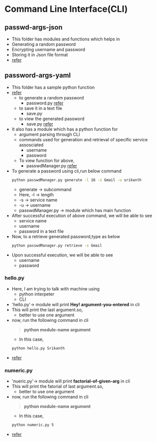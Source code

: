 # Command Line Interface(CLI)
## passwd-args-json
* This folder has modules and functions which helps in
* Generating a random password 
* Encrypting username and password 
* Storing it in Json file format 
* [refer](https://github.com/Srikanthkovuri/Command-Line/blob/main/password-args/passwd-args-json)
  
## password-args-yaml
* This folder has a sample python function 
* [refer](https://github.com/Srikanthkovuri/Command-Line/blob/main/password-args)
  * to generate a random password
    * password.py [refer](https://github.com/Srikanthkovuri/Command-Line/blob/main/password-args/password.py)
  * to save it in a text file
    * save.py 
  * to view the generated password
    * save.py [refer](https://github.com/Srikanthkovuri/Command-Line/blob/main/password-args/save.py)
* It also has a module which has a python function for
  * argument parsing through CLI
  * commands used for generation and retrieval of specific service assosciated
    * username
    * password
  * To view function for above,
    * passwdManager.py [refer](https://github.com/Srikanthkovuri/Command-Line/blob/main/password-args/passwdManager.py)
* To generate a password using cli,run below command
  ```bash
  python passwdManager.py generate -l 16 -s Gmail -u srikanth
  ```
  * generate -> subcommand
  * Here, -l -> length
  * -s -> service name
  * -u -> username
  * passwdManager.py -> module which has main function
* After successful execution of above command, we will be able to see
  * service name
  * username
  * password in a text file
* Now, to a retrieve generated password,type as below
  ```bash
  python passwdManager.py retrieve -s Gmail 
  ```
* Upon successful execution, we will be able to see
  * username
  * password 

### hello.py
* Here, I am trying to talk with machine using
    * python interpeter
    * CLI
* 'hello.py'-> module will print **Hey! argument-you-entered** in cli
* This will print the last argument.so,
    * better to use one argument  
* now, run the following command in cli
  > **python module-name argument**
  * In this case,
  ```bash
  python hello.py Srikanth 
  ```
* [refer](https://github.com/Srikanthkovuri/Command-Line/blob/main/hello.py)
### numeric.py
* 'nueric.py'-> module will print **factorial-of-given-arg** in cli
* This will print the fatorial of last argument.so,
    * better to use one argument  
* now, run the following command in cli
  > **python module-name argument**
  * In this case,
  ```bash
  python numeric.py 5 
  ```
* [refer](https://github.com/Srikanthkovuri/Command-Line/blob/main/numeric.py)